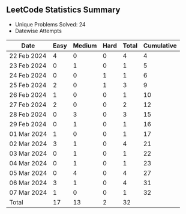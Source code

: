 
## LeetCode Statistics Summary

- Unique Problems Solved: 24
- Datewise Attempts


| Date | Easy | Medium | Hard | Total | Cumulative |
|------|------|--------|------|-------|------------|
| 22 Feb 2024 | 4 | 0 | 0 | 4 | 4 |
| 23 Feb 2024 | 0 | 1 | 0 | 1 | 5 |
| 24 Feb 2024 | 0 | 0 | 1 | 1 | 6 |
| 25 Feb 2024 | 2 | 0 | 1 | 3 | 9 |
| 26 Feb 2024 | 1 | 0 | 0 | 1 | 10 |
| 27 Feb 2024 | 2 | 0 | 0 | 2 | 12 |
| 28 Feb 2024 | 0 | 3 | 0 | 3 | 15 |
| 29 Feb 2024 | 0 | 1 | 0 | 1 | 16 |
| 01 Mar 2024 | 1 | 0 | 0 | 1 | 17 |
| 02 Mar 2024 | 3 | 1 | 0 | 4 | 21 |
| 03 Mar 2024 | 0 | 1 | 0 | 1 | 22 |
| 04 Mar 2024 | 0 | 1 | 0 | 1 | 23 |
| 05 Mar 2024 | 0 | 4 | 0 | 4 | 27 |
| 06 Mar 2024 | 3 | 1 | 0 | 4 | 31 |
| 07 Mar 2024 | 1 | 0 | 0 | 1 | 32 |
| Total | 17 | 13 | 2 | 32 |  |


